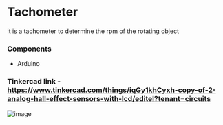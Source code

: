 # Tachometer
it is a tachometer to determine the rpm of the rotating object
### Components
- Arduino

### Tinkercad link - https://www.tinkercad.com/things/iqGy1khCyxh-copy-of-2-analog-hall-effect-sensors-with-lcd/editel?tenant=circuits

![image](https://user-images.githubusercontent.com/60564768/135744658-fbaf378c-94ee-4cf0-9fed-32084767335d.png)
